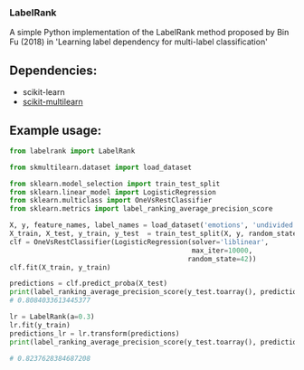  ### LabelRank
 A simple Python implementation of the LabelRank method proposed by Bin Fu (2018) in 'Learning label dependency for multi-label classification'

## Dependencies:
* scikit-learn
* [scikit-multilearn](http://scikit.ml/index.html)

## Example usage:

```python
from labelrank import LabelRank

from skmultilearn.dataset import load_dataset

from sklearn.model_selection import train_test_split
from sklearn.linear_model import LogisticRegression
from sklearn.multiclass import OneVsRestClassifier
from sklearn.metrics import label_ranking_average_precision_score

X, y, feature_names, label_names = load_dataset('emotions', 'undivided')
X_train, X_test, y_train, y_test  = train_test_split(X, y, random_state=42, test_size=0.2)
clf = OneVsRestClassifier(LogisticRegression(solver='liblinear', 
                                             max_iter=10000,
                                            random_state=42))
clf.fit(X_train, y_train)

predictions = clf.predict_proba(X_test)
print(label_ranking_average_precision_score(y_test.toarray(), predictions))
# 0.8084033613445377

lr = LabelRank(a=0.3)
lr.fit(y_train)
predictions_lr = lr.transform(predictions)
print(label_ranking_average_precision_score(y_test.toarray(), predictions_lr))

# 0.8237628384687208

```

